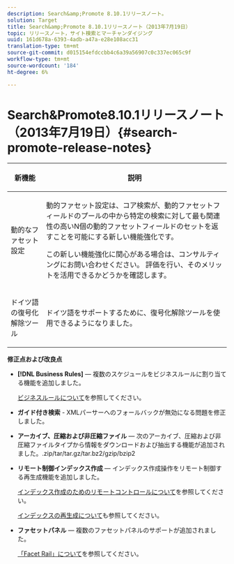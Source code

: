 ```yaml
---
description: Search&amp;Promote 8.10.1リリースノート。
solution: Target
title: Search&amp;Promote 8.10.1リリースノート（2013年7月19日）
topic: リリースノート，サイト検索とマーチャンダイジング
uuid: 161d678a-6393-4adb-a47a-e28e108acc31
translation-type: tm+mt
source-git-commit: d015154efdccbb4c6a39a56907c0c337ec065c9f
workflow-type: tm+mt
source-wordcount: '184'
ht-degree: 6%

---
```



# Search&amp;Promote8.10.1リリースノート（2013年7月19日）{#search-promote-release-notes}

<table> 
 <thead> 
  <tr> 
   <th colname="col1" class="entry"> <p>新機能 </p> </th> 
   <th colname="col2" class="entry"> <p>説明 </p> </th> 
  </tr> 
 </thead>
 <tbody> 
  <tr> 
   <td colname="col1"> <p>動的なファセット設定 </p> </td> 
   <td colname="col2"> <p> 動的ファセット設定は、コア検索が、動的ファセットフィールドのプールの中から特定の検索に対して最も関連性の高いN個の動的ファセットフィールドのセットを返すことを可能にする新しい機能強化です。 </p> <p> この新しい機能強化に関心がある場合は、コンサルティングにお問い合わせください。 評価を行い、そのメリットを活用できるかどうかを確認します。 </p> </td> 
  </tr> 
  <tr> 
   <td colname="col1"> <p>ドイツ語の復号化解除ツール </p> </td> 
   <td colname="col2"> <p> ドイツ語をサポートするために、復号化解除ツールを使用できるようになりました。 </p> </td> 
  </tr> 
 </tbody> 
</table>

**修正点および改良点**

* **[!DNL Business Rules]**  — 複数のスケジュールをビジネスルールに割り当てる機能を追加しました。

   [ビジネスルールについて](../c-about-rules-menu/c-about-business-rules.md#concept_2A93D76216754D3D8412CDEA00BD26BD)を参照してください。

* **ガイド付き検索** - XMLパーサーへのフォールバックが無効になる問題を修正しました。
* **アーカイブ、圧縮および非圧縮ファイル**  — 次のアーカイブ、圧縮および非圧縮ファイルタイプから情報をダウンロードおよび抽出する機能が追加されました。.zip/tar/tar.gz/tar.bz2/gzip/bzip2
* **リモート制御インデックス作成**  — インデックス作成操作をリモート制御する再生成機能を追加しました。

   [インデックス作成のためのリモートコントロールについて](../c-about-index-menu/c-about-remote-control-for-indexing.md#concept_C79B322190E84106A434E5C6D4A4118F)を参照してください。

   [インデックスの再生成について](../c-about-index-menu/c-about-regenerate-index.md#concept_6CBE6B8D18EF47D293091CBA542245FA)も参照してください。

* **ファセットパネル**  — 複数のファセットパネルのサポートが追加されました。

   [「Facet Rail」について](../c-about-design-menu/c-about-facet-rails.md#concept_1FDC8BCDFFC84A0889DA670F63D5F6DB)を参照してください。

